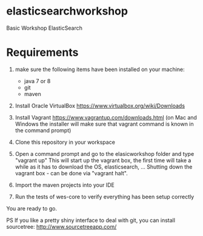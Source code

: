 # elasticsearchworkshop
Basic Workshop ElasticSearch


# Requirements #

1. make sure the following items have been installed on your machine:
   - java 7 or 8
   - git
   - maven
   
2. Install Oracle VirtualBox
  https://www.virtualbox.org/wiki/Downloads

3. Install Vagrant
   https://www.vagrantup.com/downloads.html
  (on Mac and Windows the installer will make sure that vagrant command is known in the command prompt)

4. Clone this repository in your workspace

5. Open a command prompt and go to the elasicworkshop folder and type "vagrant up"
   This will start up the vagrant box, the first time will take a while as it has to download the OS, elasticsearch, ...
   Shutting down the vagrant box - can be done via "vagrant halt".

6. Import the maven projects into your IDE

7. Run the tests of wes-core to verify everything has been setup correctly 

You are ready to go.

PS
If you like a pretty shiny interface to deal with git, you can install sourcetree: http://www.sourcetreeapp.com/
